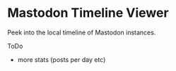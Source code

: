 Mastodon Timeline Viewer
=================

Peek into the local timeline of Mastodon instances.

ToDo
- more stats (posts per day etc)